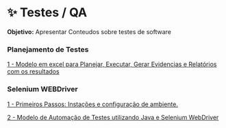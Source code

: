 # ✨ Testes / QA

<b>Objetivo:</b> Apresentar Conteudos sobre testes de software

<h3 align="left">Planejamento de Testes</h3>

<div> 
<p><a href="https://github.com/JosiTubaroski/QA_Praticidade_Planejamento">1 - Modelo em excel para Planejar, Executar, Gerar Evidencias e Relatórios com os resultados </a></p>
</div> 

<h3 align="left">Selenium WEBDriver</h3>

<div> 
<p><a href="https://github.com/JosiTubaroski/Test_QA/blob/main/01_Primeiros_Passos_WebDriver.ipynb">1 - Primeiros Passos: Instações e configuração de ambiente. </a></p>
</div> 

<div> 
<p><a href="https://github.com/JosiTubaroski/Java-Selenium-Webdriver">2 - Modelo de Automação de Testes utilizando Java e Selenium WebDriver </a></p>
</div> 


